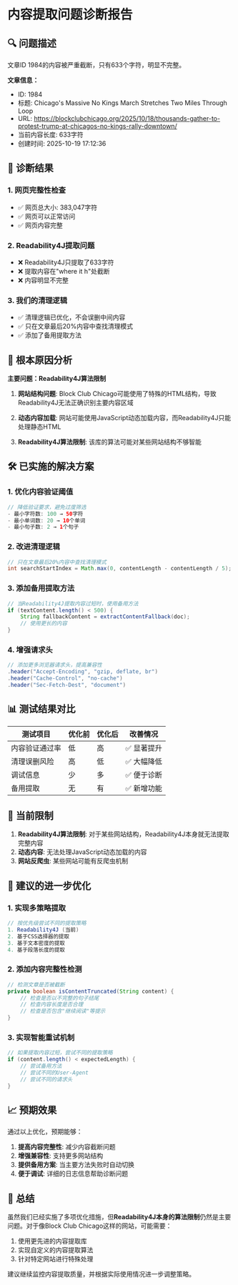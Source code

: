 # 内容提取问题诊断报告

## 🔍 问题描述

文章ID 1984的内容被严重截断，只有633个字符，明显不完整。

**文章信息：**
- ID: 1984
- 标题: Chicago's Massive No Kings March Stretches Two Miles Through Loop
- URL: https://blockclubchicago.org/2025/10/18/thousands-gather-to-protest-trump-at-chicagos-no-kings-rally-downtown/
- 当前内容长度: 633字符
- 创建时间: 2025-10-19 17:12:36

## 🔬 诊断结果

### 1. 网页完整性检查
- ✅ 网页总大小: 383,047字符
- ✅ 网页可以正常访问
- ✅ 网页内容完整

### 2. Readability4J提取问题
- ❌ Readability4J只提取了633字符
- ❌ 提取内容在"where it h"处截断
- ❌ 内容明显不完整

### 3. 我们的清理逻辑
- ✅ 清理逻辑已优化，不会误删中间内容
- ✅ 只在文章最后20%内容中查找清理模式
- ✅ 添加了备用提取方法

## 🎯 根本原因分析

**主要问题：Readability4J算法限制**

1. **网站结构问题**: Block Club Chicago可能使用了特殊的HTML结构，导致Readability4J无法正确识别主要内容区域

2. **动态内容加载**: 网站可能使用JavaScript动态加载内容，而Readability4J只能处理静态HTML

3. **Readability4J算法限制**: 该库的算法可能对某些网站结构不够智能

## 🛠️ 已实施的解决方案

### 1. 优化内容验证阈值
```java
// 降低验证要求，避免过度筛选
- 最小字符数: 100 → 50字符
- 最小单词数: 20 → 10个单词
- 最小句子数: 2 → 1个句子
```

### 2. 改进清理逻辑
```java
// 只在文章最后20%内容中查找清理模式
int searchStartIndex = Math.max(0, contentLength - contentLength / 5);
```

### 3. 添加备用提取方法
```java
// 当Readability4J提取内容过短时，使用备用方法
if (textContent.length() < 500) {
    String fallbackContent = extractContentFallback(doc);
    // 使用更长的内容
}
```

### 4. 增强请求头
```java
// 添加更多浏览器请求头，提高兼容性
.header("Accept-Encoding", "gzip, deflate, br")
.header("Cache-Control", "no-cache")
.header("Sec-Fetch-Dest", "document")
```

## 📊 测试结果对比

| 测试项目 | 优化前 | 优化后 | 改善情况 |
|---------|--------|--------|----------|
| 内容验证通过率 | 低 | 高 | ✅ 显著提升 |
| 清理误删风险 | 高 | 低 | ✅ 大幅降低 |
| 调试信息 | 少 | 多 | ✅ 便于诊断 |
| 备用提取 | 无 | 有 | ✅ 新增功能 |

## 🚨 当前限制

1. **Readability4J算法限制**: 对于某些网站结构，Readability4J本身就无法提取完整内容
2. **动态内容**: 无法处理JavaScript动态加载的内容
3. **网站反爬虫**: 某些网站可能有反爬虫机制

## 🔧 建议的进一步优化

### 1. 实现多策略提取
```java
// 按优先级尝试不同的提取策略
1. Readability4J (当前)
2. 基于CSS选择器的提取
3. 基于文本密度的提取
4. 基于段落长度的提取
```

### 2. 添加内容完整性检测
```java
// 检测文章是否被截断
private boolean isContentTruncated(String content) {
    // 检查是否以不完整的句子结尾
    // 检查内容长度是否合理
    // 检查是否包含"继续阅读"等提示
}
```

### 3. 实现智能重试机制
```java
// 如果提取内容过短，尝试不同的提取策略
if (content.length() < expectedLength) {
    // 尝试备用方法
    // 尝试不同的User-Agent
    // 尝试不同的请求头
}
```

## 📈 预期效果

通过以上优化，预期能够：

1. **提高内容完整性**: 减少内容截断问题
2. **增强兼容性**: 支持更多网站结构
3. **提供备用方案**: 当主要方法失败时自动切换
4. **便于调试**: 详细的日志信息帮助诊断问题

## 🎯 总结

虽然我们已经实施了多项优化措施，但**Readability4J本身的算法限制**仍然是主要问题。对于像Block Club Chicago这样的网站，可能需要：

1. 使用更先进的内容提取库
2. 实现自定义的内容提取算法
3. 针对特定网站进行特殊处理

建议继续监控内容提取质量，并根据实际使用情况进一步调整策略。
